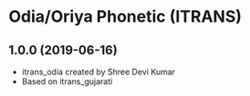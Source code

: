 Odia/Oriya Phonetic (ITRANS)
==================

1.0.0 (2019-06-16)
----------------
* itrans_odia created by Shree Devi Kumar
* Based on itrans_gujarati

